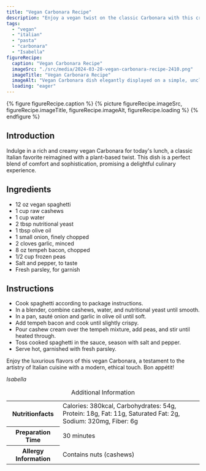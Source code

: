 ```yaml
---
title: "Vegan Carbonara Recipe"
description: "Enjoy a vegan twist on the classic Carbonara with this creamy and flavorful recipe. Made with cashew cream and tempeh bacon, this dish is a luxurious plant-based delight."
tags:
  - "vegan"
  - "italian"
  - "pasta"
  - "carbonara"
  - "Isabella"
figureRecipe: 
  caption: "Vegan Carbonara Recipe"
  imageSrc: "./src/media/2024-03-28-vegan-carbonara-recipe-2410.png"
  imageTitle: "Vegan Carbonara Recipe"
  imageAlt: "Vegan Carbonara dish elegantly displayed on a simple, uncluttered table, highlighting its creamy texture and tempting presentation."
  loading: "eager"
---
```


{% figure figureRecipe.caption %}
{% picture figureRecipe.imageSrc, figureRecipe.imageTitle, figureRecipe.imageAlt, figureRecipe.loading %}
{% endfigure %}

## Introduction

Indulge in a rich and creamy vegan Carbonara for today's lunch, a classic Italian favorite reimagined with a plant-based twist. This dish is a perfect blend of comfort and sophistication, promising a delightful culinary experience.

## Ingredients

* 12 oz vegan spaghetti
* 1 cup raw cashews
* 1 cup water
* 2 tbsp nutritional yeast
* 1 tbsp olive oil
* 1 small onion, finely chopped
* 2 cloves garlic, minced
* 8 oz tempeh bacon, chopped
* 1/2 cup frozen peas
* Salt and pepper, to taste
* Fresh parsley, for garnish

## Instructions

* Cook spaghetti according to package instructions.
* In a blender, combine cashews, water, and nutritional yeast until smooth.
* In a pan, sauté onion and garlic in olive oil until soft.
* Add tempeh bacon and cook until slightly crispy.
* Pour cashew cream over the tempeh mixture, add peas, and stir until heated through.
* Toss cooked spaghetti in the sauce, season with salt and pepper.
* Serve hot, garnished with fresh parsley.

Enjoy the luxurious flavors of this vegan Carbonara, a testament to the artistry of Italian cuisine with a modern, ethical touch. Bon appétit!

*Isabella*

<table><caption class='sr-only'>Additional Information</caption><tr><th>Nutritionfacts</th><td>Calories: 380kcal, Carbohydrates: 54g, Protein: 18g, Fat: 11g, Saturated Fat: 2g, Sodium: 320mg, Fiber: 6g&nbsp;</td></tr><tr><th>Preparation Time</th><td>30 minutes&nbsp;</td></tr><tr><th>Allergy Information</th><td>Contains nuts (cashews)&nbsp;</td></tr></table>

